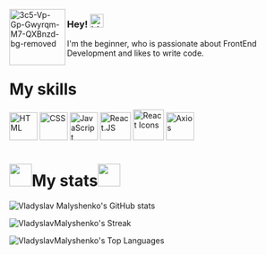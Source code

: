 <a href="https://ibb.co/sVVMHGQ"><img align="left" style="width: 100px" src="https://i.ibb.co/crr7LHt/3c5-Vp-Gp-Gwyrqm-M7-QXBnzd-bg-removed.png" alt="3c5-Vp-Gp-Gwyrqm-M7-QXBnzd-bg-removed" border="0"></a>

### Hey! <img src="https://user-images.githubusercontent.com/1303154/88677602-1635ba80-d120-11ea-84d8-d263ba5fc3c0.gif" width="24px" alt="hi">

I'm the beginner, who is passionate about FrontEnd Development and likes to write code.

### <h1>My skills</h1>

<p align-items='center'>
  <img src="https://img.freepik.com/free-icon/html-5_318-566077.jpg" width="50px" height="50px" alt="HTML">
  <img src="https://upload.wikimedia.org/wikipedia/commons/thumb/6/62/CSS3_logo.svg/800px-CSS3_logo.svg.png" width="50px" height="50px" alt="CSS">
  <img src="https://upload.wikimedia.org/wikipedia/commons/thumb/9/99/Unofficial_JavaScript_logo_2.svg/800px-Unofficial_JavaScript_logo_2.svg.png" width="50px" height="50px" alt="JavaScript">
  <img src="https://upload.wikimedia.org/wikipedia/commons/thumb/a/a7/React-icon.svg/1200px-React-icon.svg.png" width="55px" height="50px" alt="React.JS">
  <img src="https://camo.githubusercontent.com/48d099290b4cb2d7937bcd96e8497cf1845b54a810a6432c70cf944b60b40c77/68747470733a2f2f7261776769742e636f6d2f676f72616e67616a69632f72656163742d69636f6e732f6d61737465722f72656163742d69636f6e732e737667" width="55px" height="55px" alt="React Icons">
  <img src="https://axios-http.com/assets/logo.svg" width="50px" height="50px" alt="Axios">
</p>



### <h1><img src="https://media.giphy.com/media/v1.Y2lkPTc5MGI3NjExMXd1eTI1ajg4aGJ4MXdvYzY5c3IxbXN3MmVmaGo1bnZlcHZ3eDV2MiZlcD12MV9pbnRlcm5hbF9naWZfYnlfaWQmY3Q9cw/724AElPsJeOm8cdoNM/giphy.gif" style="width: 40px; margin-bottom: -10px">My stats<img src="https://media.giphy.com/media/v1.Y2lkPTc5MGI3NjExMXd1eTI1ajg4aGJ4MXdvYzY5c3IxbXN3MmVmaGo1bnZlcHZ3eDV2MiZlcD12MV9pbnRlcm5hbF9naWZfYnlfaWQmY3Q9cw/724AElPsJeOm8cdoNM/giphy.gif" style="width: 40px; margin-bottom: -10px"></h1>


![Vladyslav Malyshenko's GitHub stats](https://github-readme-stats.vercel.app/api?username=VladyslavMalyshenko&show_icons=true&theme=midnight-purple)

![VladyslavMalyshenko's Streak](https://github-readme-streak-stats.herokuapp.com/?user=VladyslavMalyshenko&theme=midnight-purple&hide_border=false)

![VladyslavMalyshenko's Top Languages](https://github-readme-stats.vercel.app/api/top-langs/?username=VladyslavMalyshenko&show_icons=true&theme=midnight-purple)
